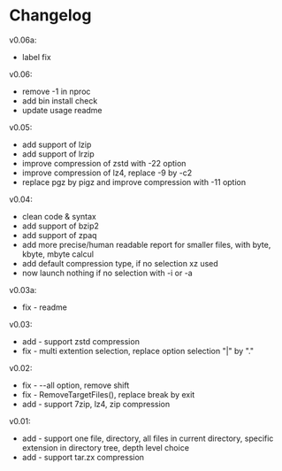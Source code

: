 # Changelog
v0.06a:
* label fix

v0.06:
* remove -1 in nproc
* add bin install check
* update usage readme

v0.05:
* add support of lzip
* add support of lrzip
* improve compression of zstd with -22 option
* improve compression of lz4, replace -9 by -c2
* replace pgz by pigz and improve compression with -11 option

v0.04:
* clean code & syntax
* add support of bzip2
* add support of zpaq
* add more precise/human readable report for smaller files, with byte, kbyte, mbyte calcul
* add default compression type, if no selection xz used
* now launch nothing if no selection with -i or -a

v0.03a:
* fix - readme

v0.03:
* add - support zstd compression
* fix - multi extention selection, replace option selection "|" by "."

v0.02:
* fix - --all option, remove shift
* fix - RemoveTargetFiles(), replace break by exit
* add - support 7zip, lz4, zip compression

v0.01:
* add - support one file, directory, all files in current directory, specific extension in directory tree, depth level choice 
* add - support tar.zx compression
